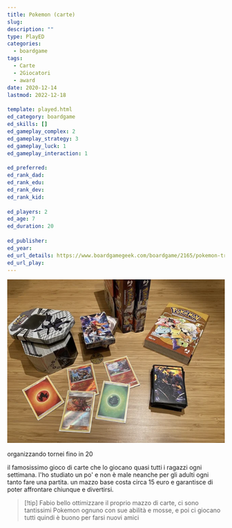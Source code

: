 ```yaml
---
title: Pokemon (carte)
slug: 
description: ""
type: PlayED
categories:
  - boardgame
tags:
  - Carte
  - 2Giocatori
  - award
date: 2020-12-14
lastmod: 2022-12-18

template: played.html
ed_category: boardgame
ed_skills: []
ed_gameplay_complex: 2
ed_gameplay_strategy: 3
ed_gameplay_luck: 1
ed_gameplay_interaction: 1

ed_preferred: 
ed_rank_dad: 
ed_rank_edu: 
ed_rank_dev: 
ed_rank_kid: 

ed_players: 2
ed_age: 7
ed_duration: 20

ed_publisher: 
ed_year: 
ed_url_details: https://www.boardgamegeek.com/boardgame/2165/pokemon-trading-card-game
ed_url_play: 
---
```


![](../../assets/img/played/boardgame/pokemon.webp)

organizzando tornei fino in 20

il famosissimo gioco di carte che lo giocano quasi tutti i ragazzi ogni settimana.
l'ho studiato un po' e non è male neanche per gli adulti ogni tanto fare una partita. un mazzo base costa circa 15 euro e garantisce di poter affrontare chiunque e divertirsi.

> [!tip] Fabio
> bello ottimizzare il proprio mazzo di carte, ci sono tantissimi Pokemon ognuno con sue abilità e mosse, e poi ci giocano tutti quindi è buono per farsi nuovi amici

